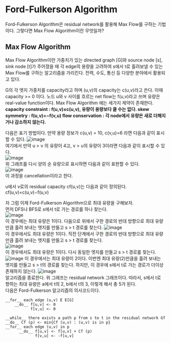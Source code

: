# Ford-Fulkerson Algorithm
Ford-Fulkerson Algorithm은 residual network를 활용해 Max Flow를 구하는 기법이다. 그렇다면 Max Flow Algorithm이란 무엇일까?  

## Max Flow Algorithm
Max Flow Algorithm이란 가중치가 있는 directed graph [G]와 source node [s], sink node [t]가 주어졌을 때 각 edge의 용량을 고려하여 s에서 t로 흘려보낼 수 있는 Max Flow를 구하는 알고리즘을 가리킨다. 전력, 수도, 통신 등 다양한 분야에서 활용되고 있다.  

G의 각 엣지 가중치를 capacity라고 하며 (u,v)의 capacity는 c(u,v)라고 쓴다. 이때 capacity >= 0 이다. 노드 u와 v 사이를 흐르는 net flow는 f(u,v)라고 쓰며 유량은 real-value function이다. Max Flow Algorithm 에는 세가지 제약이 존재한다.  
__capacity constraint : f(u,v)≤c(u,v), 유량이 용량보다 클 수는 없다.
skew symmetry : f(u,v)=−f(v,u)
flow conservation : 각 node에서 유량은 새로 더해지거나 감소하지 않는다.__  

다음은 표기 방법이다. 만약 용량 정보가 c(u,v) = 10,  c(v,u)=6 라면 다음과 같이 표시할 수 있다.
![image](https://user-images.githubusercontent.com/101376961/165784395-5742b281-9590-4414-9fc5-3e5c2811a570.png)  
여기에서 만약 u > v 의 유량이 4고, v > u의 유량이 3이라면 다음과 같이 표시할 수 있다.  
![image](https://user-images.githubusercontent.com/101376961/165785668-906d0ac9-f36f-48e0-9d38-94acf64b547b.png)  
위 그래프를 다시 양의 순 유량으로 표시하면 다음과 같이 표현할 수 있다.  
![image](https://user-images.githubusercontent.com/101376961/165786370-66ce5291-2149-428a-ac5e-8d56c802086f.png)  
이 과정을  cancellation이라고 한다.  

u에서 v로의 residual capacity cf(u,v)는 다음과 같이 정의된다.  
cf(u,v)=c(u,v)−f(u,v)  

자 그럼 이제 Ford-Fulkerson Algorithm으로 최대 유량을 구해보자.  
먼저 DFS나 BFS로 s에서 t로 가는 경로를 하나 찾는다.  
![image](https://user-images.githubusercontent.com/101376961/165788974-0afce9ad-c391-4110-8f50-b99094282a0b.png)  
이 경우에는 최대 유량은 1이다. 다음으로 위에서 구한 경로의 반대 방향으로 최대 유량만큼 흘려 보내는 엣지를 만들고 s > t 경로를 찾는다.
![image](https://user-images.githubusercontent.com/101376961/165789153-048a830d-0995-47cf-9e76-d6323d1a5cf9.png)  
이 경우에서도 최대 유량은 1이다. 직전 단계에서 구한 경로의 반대 방향으로 최대 유량만큼 흘려 보내는 엣지를 만들고 s > t 경로를 찾는다.  
![image](https://user-images.githubusercontent.com/101376961/165789497-369d3337-0f16-47a1-92fd-f660f28d5750.png)  
이 경우에서도 최대 유량은 1이다. 다시 동일한 엣지를 만들고 s > t 경로를 찾는다.  
![image](https://user-images.githubusercontent.com/101376961/165789767-42d22a42-fe11-4290-90c4-a1b9c830a580.png)
이 경우에서는 최대 유량이 2이다. 이번엔 최대 유량(2)만큼을 흘려 보내는 엣지를 만들고 s > t의 경로를 찾는다. 하지만, 이 경우에 s에서 t로 가는 경로가 더이상 존재하지 않는다. 
![image](https://user-images.githubusercontent.com/101376961/165790011-dadce4cd-6f9a-4d40-ae2d-a4cfb3e7cfaa.png)  
알고리즘을 종료한다. 위 그래프는 residual network 그래프이다. 따라서, s에서 t로 향하는 최대 유량은 a에서 t의 2, b에서 t의 3, 이렇게 해서 총 5가 된다.  
다음은 Ford-Fulkerson 알고리즘의 의사코드이다.  
```
__for__ each edge (u,v) E E[G]
    __do__ f[u,v] <- 0
           f[v,u] <- 0
           
__while__ there exists a path p from s to t in the residual network Gf  
__do__ Cf (p) <- min{Cf (u,v) : (u,v) is in p}  
__for__ each edge (u,v) in p  
      __do__ f[u,v] <- f[u,v] + Cf (p)  
             f[v,u] <- -f[u,v]  
```

